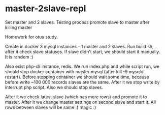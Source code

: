 # master-2slave-repl
Set master and 2 slaves. Testing process promote slave to master after killing master

Homework for otus study.

Create in docker 3 mysql instances - 1 master and 2 slaves. Run build.sh, after it check slave statuses. If slave didn't start, we should start it manually. It is random :)

Also exist php-cli instance, redis. 
We run index.php and while script run, we should stop docker container with master mysql (after kill -9 mysqld restart). Before stopping container we should wait some time, because before write ~100 000 records slaves are the same. 
After it we stop write by interrupt php script.  Also we should stop slaves. 

After it we check latest slave (which has more rows) and promote it to master. After it we change master settings on second slave and start it. 
All rows between slaves will be same :) magic :) 
